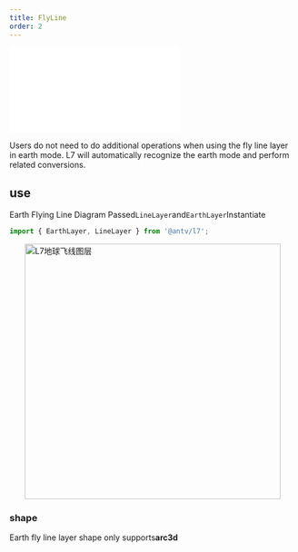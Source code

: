 ```yaml
---
title: FlyLine
order: 2
---
```


<embed src="@/docs/common/style.md"></embed>

Users do not need to do additional operations when using the fly line layer in earth mode. L7 will automatically recognize the earth mode and perform related conversions.

## use

Earth Flying Line Diagram Passed`LineLayer`and`EarthLayer`Instantiate

```javascript
import { EarthLayer, LineLayer } from '@antv/l7';
```

<img src="https://gw.alipayobjects.com/mdn/rms_816329/afts/img/A*4ZCnQaH_nLIAAAAAAAAAAAAAARQnAQ" style="display: block; margin: 0 auto" alt="L7地球飞线图层" width="450px">

### shape

Earth fly line layer shape only supports**arc3d**
